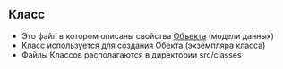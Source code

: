 ## Класс

* Это файл в котором описаны свойства [Объекта](object.md) (модели данных)
* Класс используется для создания Обекта (экземпляра класса)
* Файлы Классов располагаются в директории src/classes
